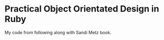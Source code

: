Practical Object Orientated Design in Ruby
==========================================

My code from following along with Sandi Metz book.


